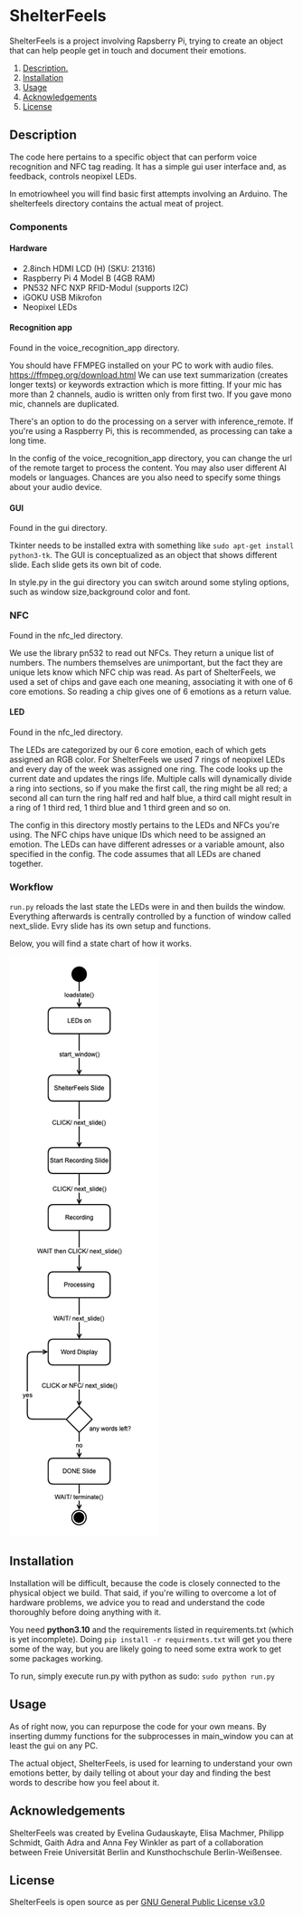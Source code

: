 # ShelterFeels

ShelterFeels is a project involving Rapsberry Pi, trying to create an object that can help people get in touch and document their emotions.

1. [ Description. ](#Description)
2. [ Installation ](#Installation)
3. [ Usage ](#Usage)
4. [ Acknowledgements ](#Acknowledgements)
5. [ License ](#License)

## Description

The code here pertains to a specific object that can perform voice recognition and NFC tag reading. It has a simple gui user interface and, as feedback, controls neopixel LEDs.

In emotriowheel you will find basic first attempts involving an Arduino.
The shelterfeels directory contains the actual meat of project.

### Components

#### Hardware
- 2.8inch HDMI LCD (H) (SKU: 21316)
- Raspberry Pi 4 Model B (4GB RAM)
- PN532 NFC NXP RFID-Modul (supports I2C)
- iGOKU USB Mikrofon
- Neopixel LEDs

#### Recognition app

Found in the voice_recognition_app directory.

You should have FFMPEG installed on your PC to work with audio files. https://ffmpeg.org/download.html
We can use text summarization (creates longer texts) or keywords extraction which is more fitting.
If your mic has more than 2 channels, audio is written only from first two. If you gave mono mic, channels are duplicated.

There's an option to do the processing on a server with inference_remote. If you're using a Raspberry Pi, this is recommended, as processing can take a long time.

In the config of the voice_recognition_app directory, you can change the url of the remote target to process the content. You may also user different AI models or languages. Chances are you also need to specify some things about your audio device.

#### GUI

Found in the gui directory.

Tkinter needs to be installed extra with something like `sudo apt-get install python3-tk`.
The GUI is conceptualized as an object that shows different slide. Each slide gets its own bit of code.

In style.py in the gui directory you can switch around some styling options, such as window size,background color and font.

### NFC

Found in the nfc_led directory.

We use the library pn532 to read out NFCs. They return a unique list of numbers. The numbers themselves are unimportant, but the fact they are unique lets know which NFC chip was read. As part of ShelterFeels, we used a set of chips and gave each one meaning, associating it with one of 6 core emotions. So reading a chip gives one of 6 emotions as a return value.

#### LED

Found in the nfc_led directory.

The LEDs are categorized by our 6 core emotion, each of which gets assigned an RGB color. For ShelterFeels we used 7 rings of neopixel LEDs and every day of the week was assigned one ring. The code looks up the current date and updates the rings life. Multiple calls will dynamically divide a ring into sections, so if you make the first call, the ring might be all red; a second all can turn the ring half red and half blue, a third call might result in a ring of 1 third red, 1 third blue and 1 third green and so on.

The config in this directory mostly pertains to the LEDs and NFCs you're using. The NFC chips have unique IDs which need to be assigned an emotion. The LEDs can have different adresses or a variable amount, also specified in the config. The code assumes that all LEDs are chaned together.


### Workflow

`run.py` reloads the last state the LEDs were in and then builds the window. Everything afterwards is centrally controlled by a function of window called next_slide. Evry slide has its own setup and functions.

Below, you will find a state chart of how it works.

![state chart of ShelterFeels](shelterfeels_state_chart.png)


## Installation

Installation will be difficult, because the code is closely connected to the physical object we build. That said, if you're willing to overcome a lot of hardware problems, we advice you to read and understand the code thoroughly before doing anything with it.

You need **python3.10** and the requirements listed in requirements.txt (which is yet incomplete). Doing `pip install -r requirments.txt` will get you there some of the way, but you are likely going to need some extra work to get some packages working.

To run, simply execute run.py with python as sudo: `sudo python run.py`


## Usage

As of right now, you can repurpose the code for your own means. By inserting dummy functions for the subprocesses in main_window you can at least the gui on any PC.

The actual object, ShelterFeels, is used for learning to understand your own emotions better, by daily telling ot about your day and finding the best words to describe how you feel about it.


## Acknowledgements

ShelterFeels was created by Evelina Gudauskayte, Elisa Machmer, Philipp Schmidt, Gaith Adra and Anna Fey Winkler as part of a collaboration between Freie Universität Berlin and Kunsthochschule Berlin-Weißensee.

## License

ShelterFeels is open source as per [GNU General Public License v3.0](LICENSE)